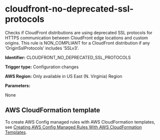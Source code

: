 # cloudfront\-no\-deprecated\-ssl\-protocols<a name="cloudfront-no-deprecated-ssl-protocols"></a>

Checks if CloudFront distributions are using deprecated SSL protocols for HTTPS communication between CloudFront edge locations and custom origins\. This rule is NON\_COMPLIANT for a CloudFront distribution if any ‘OriginSslProtocols’ includes ‘SSLv3’\. 

**Identifier:** CLOUDFRONT\_NO\_DEPRECATED\_SSL\_PROTOCOLS

**Trigger type:** Configuration changes

**AWS Region:** Only available in US East \(N\. Virginia\) Region

**Parameters:**

None  

## AWS CloudFormation template<a name="w79aac11c32c17b7c79c15"></a>

To create AWS Config managed rules with AWS CloudFormation templates, see [Creating AWS Config Managed Rules With AWS CloudFormation Templates](aws-config-managed-rules-cloudformation-templates.md)\.